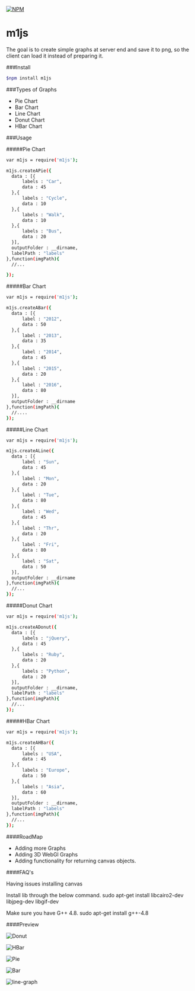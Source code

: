 [![NPM](https://nodei.co/npm/m1js.png?downloads=true&stars=true)](https://nodei.co/npm/m1js/)

# m1js
  The goal is to create simple graphs at server end and save it to png, so the client can load it instead of preparing it.


###Install

```sh
$npm install m1js
```

###Types of Graphs
* Pie Chart
* Bar Chart
* Line Chart
* Donut Chart
* HBar Chart

###Usage

#####Pie Chart

  ```sh
  var m1js = require('m1js');

  m1js.createAPie({
  	data : [{
  		labels : "Car",
  		data : 45
  	},{
  		labels : "Cycle",
  		data : 10
  	},{
  		labels : "Walk",
  		data : 10
  	},{
  		labels : "Bus",
  		data : 20
  	}],
  	outputFolder : __dirname,
  	labelPath : "labels"
  },function(imgPath){
  	//...

  });
  ```

#####Bar Chart

  ```sh
  var m1js = require('m1js');

  m1js.createABar({
  	data : [{
  		label : "2012",
  		data : 50
  	},{
  		label : "2013",
  		data : 35
  	},{
  		label : "2014",
  		data : 45
  	},{
  		label : "2015",
  		data : 20
  	},{
  		label : "2016",
  		data : 80
  	}],
  	outputFolder : __dirname
  },function(imgPath){
  	//....
  });
  ```
#####Line Chart

  ```sh
  var m1js = require('m1js');

  m1js.createALine({
  	data : [{
  		label : "Sun",
  		data : 45
  	},{
  		label : "Mon",
  		data : 20
  	},{
  		label : "Tue",
  		data : 80
  	},{
  		label : "Wed",
  		data : 45
  	},{
  		label : "Thr",
  		data : 20
  	},{
  		label : "Fri",
  		data : 80
  	},{
  		label : "Sat",
  		data : 50
  	}],
  	outputFolder : __dirname
  },function(imgPath){
  	//...
  });
  ```
#####Donut Chart

  ```sh
  var m1js = require('m1js');

  m1js.createADonut({
  	data : [{
  		labels : "jQuery",
  		data : 45
  	},{
  		labels : "Ruby",
  		data : 20
  	},{
  		labels : "Python",
  		data : 20
  	}],
  	outputFolder : __dirname,
  	labelPath : "labels"
  },function(imgPath){
  	//...
  });
  ```
#####HBar Chart

  ```sh
  var m1js = require('m1js');

  m1js.createAHBar({
  	data : [{
  		labels : "USA",
  		data : 45
  	},{
  		labels : "Europe",
  		data : 50
  	},{
  		labels : "Asia",
  		data : 60
  	}],
  	outputFolder : __dirname,
  	labelPath : "labels"
  },function(imgPath){
  	//...
  });
  ```
####RoadMap
* Adding more Graphs
* Adding 3D WebGl Graphs
* Adding functionality for returning canvas objects.

####FAQ's

Having issues installing canvas

Install lib through the below command.
sudo apt-get install libcairo2-dev libjpeg-dev libgif-dev

Make sure you have G++ 4.8.
sudo apt-get install g++-4.8

####Preview

![Donut](https://github.com/mennu/m3js/blob/master/donut.png?raw=true "Donut Graph")

![HBar](https://github.com/mennu/m3js/blob/master/hbar.png?raw=true "HBar Graph")

![Pie](https://github.com/mennu/m3js/blob/master/pie.png?raw=true "pie Graph")

![Bar](https://github.com/mennu/m3js/blob/master/bar.png?raw=true "Bar Graph")

![line-graph](https://github.com/mennu/m3js/blob/master/line-graph.png?raw=true "line Graph")
